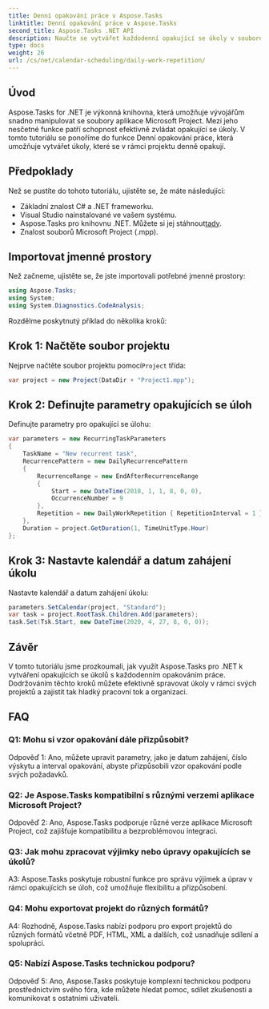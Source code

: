 ```yaml
---
title: Denní opakování práce v Aspose.Tasks
linktitle: Denní opakování práce v Aspose.Tasks
second_title: Aspose.Tasks .NET API
description: Naučte se vytvářet každodenní opakující se úkoly v souborech Microsoft Project pomocí Aspose.Tasks for .NET. Zvyšte produktivitu a organizaci bez námahy.
type: docs
weight: 26
url: /cs/net/calendar-scheduling/daily-work-repetition/
---
```

## Úvod

Aspose.Tasks for .NET je výkonná knihovna, která umožňuje vývojářům snadno manipulovat se soubory aplikace Microsoft Project. Mezi jeho nesčetné funkce patří schopnost efektivně zvládat opakující se úkoly. V tomto tutoriálu se ponoříme do funkce Denní opakování práce, která umožňuje vytvářet úkoly, které se v rámci projektu denně opakují.

## Předpoklady

Než se pustíte do tohoto tutoriálu, ujistěte se, že máte následující:

- Základní znalost C# a .NET frameworku.
- Visual Studio nainstalované ve vašem systému.
-  Aspose.Tasks pro knihovnu .NET. Můžete si jej stáhnout[tady](https://releases.aspose.com/tasks/net/).
- Znalost souborů Microsoft Project (.mpp).

## Importovat jmenné prostory

Než začneme, ujistěte se, že jste importovali potřebné jmenné prostory:

```csharp
using Aspose.Tasks;
using System;
using System.Diagnostics.CodeAnalysis;


```

Rozdělme poskytnutý příklad do několika kroků:

## Krok 1: Načtěte soubor projektu

 Nejprve načtěte soubor projektu pomocí`Project` třída:

```csharp
var project = new Project(DataDir + "Project1.mpp");
```

## Krok 2: Definujte parametry opakujících se úloh

Definujte parametry pro opakující se úlohu:

```csharp
var parameters = new RecurringTaskParameters
{
    TaskName = "New recurrent task",
    RecurrencePattern = new DailyRecurrencePattern
    {
        RecurrenceRange = new EndAfterRecurrenceRange
        {
            Start = new DateTime(2018, 1, 1, 8, 0, 0),
            OccurrenceNumber = 9
        },
        Repetition = new DailyWorkRepetition { RepetitionInterval = 1 }
    },
    Duration = project.GetDuration(1, TimeUnitType.Hour)
};
```

## Krok 3: Nastavte kalendář a datum zahájení úkolu

Nastavte kalendář a datum zahájení úkolu:

```csharp
parameters.SetCalendar(project, "Standard");
var task = project.RootTask.Children.Add(parameters);
task.Set(Tsk.Start, new DateTime(2020, 4, 27, 8, 0, 0));
```

## Závěr

V tomto tutoriálu jsme prozkoumali, jak využít Aspose.Tasks pro .NET k vytváření opakujících se úkolů s každodenním opakováním práce. Dodržováním těchto kroků můžete efektivně spravovat úkoly v rámci svých projektů a zajistit tak hladký pracovní tok a organizaci.

## FAQ

### Q1: Mohu si vzor opakování dále přizpůsobit?

Odpověď 1: Ano, můžete upravit parametry, jako je datum zahájení, číslo výskytu a interval opakování, abyste přizpůsobili vzor opakování podle svých požadavků.

### Q2: Je Aspose.Tasks kompatibilní s různými verzemi aplikace Microsoft Project?

Odpověď 2: Ano, Aspose.Tasks podporuje různé verze aplikace Microsoft Project, což zajišťuje kompatibilitu a bezproblémovou integraci.

### Q3: Jak mohu zpracovat výjimky nebo úpravy opakujících se úkolů?

A3: Aspose.Tasks poskytuje robustní funkce pro správu výjimek a úprav v rámci opakujících se úloh, což umožňuje flexibilitu a přizpůsobení.

### Q4: Mohu exportovat projekt do různých formátů?

A4: Rozhodně, Aspose.Tasks nabízí podporu pro export projektů do různých formátů včetně PDF, HTML, XML a dalších, což usnadňuje sdílení a spolupráci.

### Q5: Nabízí Aspose.Tasks technickou podporu?

Odpověď 5: Ano, Aspose.Tasks poskytuje komplexní technickou podporu prostřednictvím svého fóra, kde můžete hledat pomoc, sdílet zkušenosti a komunikovat s ostatními uživateli.